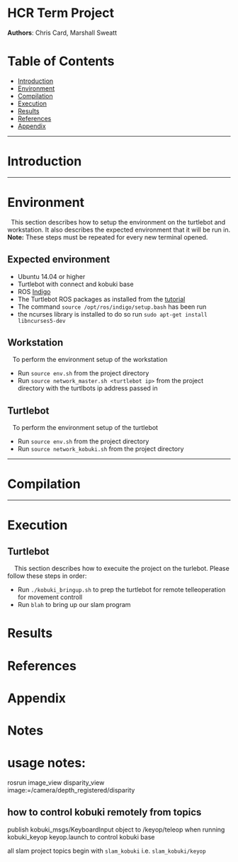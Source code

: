HCR Term Project
================
__Authors__: Chris Card, Marshall Sweatt

# Table of Contents #
 - [Introduction](#introduction)
 - [Environment](#environment)
 - [Compilation](#compilation)
 - [Execution](#execution)
 - [Results](#results)
 - [References](#references)
 - [Appendix](#appendix)

----------------
# Introduction #

---------------
# Environment #
&nbsp;&nbsp;This section describes how to setup the environment on the turtlebot and workstation.  It also describes the expected environment that it will be run in. __Note:__ These steps must be repeated for every new terminal opened.

## Expected environment ##
 - Ubuntu 14.04 or higher
 - Turtlebot with connect and kobuki base
 - ROS [Indigo](http://wiki.ros.org/indigo/Installation/Ubuntu)
 - The Turtlebot ROS packages as installed from the [tutorial](http://wiki.ros.org/turtlebot/Tutorials/indigo/Installation)
 - The command `source /opt/ros/indigo/setup.bash` has been run
 - the ncurses library is installed to do so run `sudo apt-get install libncurses5-dev`

## Workstation ##
&nbsp;&nbsp;&nbsp;To perform the environment setup of the workstation
 - Run `source env.sh` from the project directory
 - Run `source network_master.sh <turtlebot ip>` from the project directory with the turtlbots ip address passed in

## Turtlebot ##
&nbsp;&nbsp;&nbsp;To perform the environment setup of the turtlebot
 - Run `source env.sh` from the project directory
 - Run `source network_kobuki.sh` from the project directory


---------------
# Compilation #

---------------
# Execution #

## Turtlebot ##
&nbsp;&nbsp;&nbsp; This section describes how to execuite the project on the turlebot. Please follow these steps in order:
- Run `./kobuki_bringup.sh` to prep the turtlebot for remote telleoperation for movement controll
- Run `blah` to bring up our slam program

# Results #

# References #

# Appendix #

# Notes #

# usage notes: #
rosrun image_view disparity_view image:=/camera/depth_registered/disparity

## how to control kobuki remotely from topics #

publish kobuki_msgs/KeyboardInput object to  /keyop/teleop when running kobuki_keyop keyop.launch to control kobuki base

all slam project topics begin with `slam_kobuki` i.e. `slam_kobuki/keyop`
